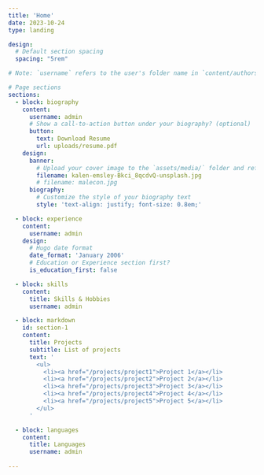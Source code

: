 ```yaml
---
title: 'Home'
date: 2023-10-24
type: landing

design:
  # Default section spacing
  spacing: "5rem"

# Note: `username` refers to the user's folder name in `content/authors/`

# Page sections
sections:
  - block: biography
    content:
      username: admin
      # Show a call-to-action button under your biography? (optional)
      button:
        text: Download Resume
        url: uploads/resume.pdf
    design:
      banner:
        # Upload your cover image to the `assets/media/` folder and reference it here
        filename: kalen-emsley-Bkci_8qcdvQ-unsplash.jpg
        # filename: malecon.jpg
      biography:
        # Customize the style of your biography text
        style: 'text-align: justify; font-size: 0.8em;'

  - block: experience
    content:
      username: admin
    design:
      # Hugo date format
      date_format: 'January 2006'
      # Education or Experience section first?
      is_education_first: false

  - block: skills
    content:
      title: Skills & Hobbies
      username: admin

  - block: markdown
    id: section-1
    content:
      title: Projects
      subtitle: List of projects
      text: '
        <ul>
          <li><a href="/projects/project1">Project 1</a></li>
          <li><a href="/projects/project2">Project 2</a></li>
          <li><a href="/projects/project3">Project 3</a></li>
          <li><a href="/projects/project4">Project 4</a></li>
          <li><a href="/projects/project5">Project 5</a></li>
        </ul>
      '

  - block: languages
    content:
      title: Languages
      username: admin
 
---
```

